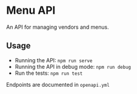 # Menu API

An API for managing vendors and menus.

## Usage

* Running the API: `npm run serve`
* Running the API in debug mode: `npm run debug`
* Run the tests: `npm run test`

Endpoints are documented in `openapi.yml`
